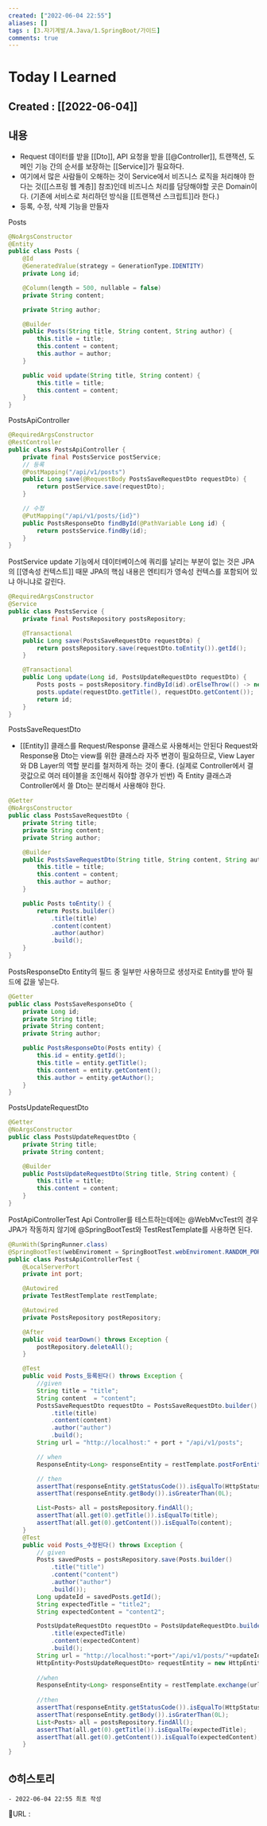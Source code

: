 ```yaml
---
created: ["2022-06-04 22:55"]
aliases: []
tags : [3.자기계발/A.Java/1.SpringBoot/가이드]
comments: true
---
```


# Today I Learned
## Created : [[2022-06-04]]

## 내용
- Request 데이터를 받을 [[Dto]], API 요청을 받을 [[@Controller]], 트랜잭션, 도메인 기능 간의 순서를 보장하는 [[Service]]가 필요하다.
- 여기에서 많은 사람들이 오해하는 것이 Service에서 비즈니스 로직을 처리해야 한다는 것([[스프링 웹 계층]] 참조)인데 비즈니스 처리를 담당해야할 곳은 Domain이다.
  (기존에 서비스로 처리하던 방식을 [[트랜잭션 스크립트]]라 한다.)
-  등록, 수정, 삭제 기능을 만들자

Posts
```Java
@NoArgsConstructor
@Entity
public class Posts {
	@Id
	@GeneratedValue(strategy = GenerationType.IDENTITY)
	private Long id;

	@Column(length = 500, nullable = false)
	private String content;

	private String author;

	@Builder
	public Posts(String title, String content, String author) {
		this.title = title;
		this.content = content;
		this.author = author;
	}

	public void update(String title, String content) {
		this.title = title;
		this.content = content;
	}
}
```

PostsApiController
```Java
@RequiredArgsConstructor
@RestController
public class PostsApiController {
	private final PostsService postService;
	// 등록
	@PostMapping("/api/v1/posts")
	public Long save(@RequestBody PostsSaveRequestDto requestDto) {
		return postService.save(requestDto);
	}

	// 수정
	@PutMapping("/api/v1/posts/{id}")
	public PostsResponseDto findById(@PathVariable Long id) {
		return postsService.findBy(id);
	}
}
```

PostService
update 기능에서 데이터베이스에 쿼리를 날리는 부분이 없는 것은 JPA의 [[영속성 컨텍스트]] 때문
JPA의 핵심 내용은 엔티티가 영속성 컨텍스를 포함되어 있냐 아니냐로 갈린다.
```Java
@RequiredArgsConstructor
@Service
public class PostsService {
	private final PostsRepository postsRepository;

	@Transactional
	public Long save(PostsSaveRequestDto requestDto) {
		return postsRepository.save(requestDto.toEntity()).getId();
	}

	@Transactional
	public Long update(Long id, PostsUpdateRequestDto requestDto) {
		Posts posts = postsRepository.findById(id).orElseThrow(() -> new IllegalArgumentException("해당 게시글이 없습니다. id="+id));
		posts.update(requestDto.getTitle(), requestDto.getContent());
		return id;
	}
}
```

PostsSaveRequestDto
 - [[Entity]] 클래스를 Request/Response 클래스로 사용해서는 안된다
    Request와 Response용 Dto는 view를 위한 클래스라 자주 변경이 필요하므로, View Layer와 DB Layer의 역할 분리를 철저하게 하는 것이 좋다. 
    (실제로 Controller에서 결괏값으로 여러 테이블을 조인해서 줘야할 경우가 빈번)
    즉 Entity 클래스과 Controller에서 쓸 Dto는 분리해서 사용해야 한다.
```Java
@Getter
@NoArgsConstructor
public class PostsSaveRequestDto {
	private String title;
	private String content;
	private String author;

	@Builder
	public PostsSaveRequestDto(String title, String content, String author) {
		this.title = title;
		this.content = content;
		this.author = author;
	}

	public Posts toEntity() {
		return Posts.builder()
			.title(title)
			.content(content)
			.author(author)
			.build();
	}
}
```

PostsResponseDto
Entity의 필드 중 일부만 사용하므로 생성자로 Entity를 받아 필드에 값을 넣는다.
```Java
@Getter
public class PostsSaveResponseDto {
	private Long id;
	private String title;
	private String content;
	private String author;

	public PostsResponseDto(Posts entity) {
		this.id = entity.getId();
		this.title = entity.getTitle();
		this.content = entity.getContent();
		this.author = entity.getAuthor();
	}
}
```

PostsUpdateRequestDto

```Java
@Getter
@NoArgsConstructor
public class PostsUpdateRequestDto {
	private String title;
	private String content;

	@Builder
	public PostsUpdateRequestDto(String title, String content) {
		this.title = title;
		this.content = content;
	}
}
```

PostApiControllerTest
Api Controller를 테스트하는데에는 @WebMvcTest의 경우 JPA가 작동하지 않기에 @SpringBootTest와 TestRestTemplate를 사용하면 된다.
```Java
@RunWith(SpringRunner.class)
@SpringBootTest(webEnviroment = SpringBootTest.webEnviroment.RANDOM_PORT)
public class PostsApiControllerTest {
	@LocalServerPort
	private int port;

	@Autowired
	private TestRestTemplate restTemplate;

	@Autowired
	private PostsRepository postRepository;

	@After
	public void tearDown() throws Exception {
		postRepository.deleteAll();
	}

	@Test
	public void Posts_등록된다() throws Exception {
		//given
		String title = "title";
		String content  = "content";
		PostsSaveRequestDto requestDto = PostsSaveRequestDto.builder()
			.title(title)
			.content(content)
			.author("author")
			.build();
		String url = "http://localhost:" + port + "/api/v1/posts";

		// when
		ResponseEntity<Long> responseEntity = restTemplate.postForEntity(url, requestDto, Long.class);

		// then
		assertThat(responseEntity.getStatusCode()).isEqualTo(HttpStatus.OK);
		assertThat(responseEntity.getBody()).isGreaterThan(0L);

		List<Posts> all = postsRepository.findAll();
		assertThat(all.get(0).getTitle()).isEqualTo(title);
		assertThat(all.get(0).getContent()).isEqualTo(content);
	}
	@Test
	public void Posts_수정된다() throws Exception {
		// given
		Posts savedPosts = postsRepository.save(Posts.builder()
			.title("title")
			.content("content")
			.author("author")
			.build());
		Long updateId = savedPosts.getId();
		String expectedTitle = "title2";
		String expectedContent = "content2";

		PostsUpdateRequestDto requestDto = PostsUpdateRequestDto.builder()
			.title(expectedTitle)
			.content(expectedContent)
			.build();
		String url = "http://localhost:"+port+"/api/v1/posts/"+updateId;
		HttpEntity<PostsUpdateRequestDto> requestEntity = new HttpEntity<>(requestDto);
		
		//when
		ResponseEntity<Long> responseEntity = restTemplate.exchange(url, HttpMethod.PUT, requestEntity, Long.class);
		
		//then
		assertThat(responseEntity.getStatusCode()).isEqualTo(HttpStatus.OK);
		assertThat(responseEntity.getBody()).isGraterThan(0L);
		List<Posts> all = postsRepository.findAll();
		assertThat(all.get(0).getTitle()).isEqualTo(expectedTitle);
		assertThat(all.get(0).getContent()).isEqualTo(expectedContent);
	}
}
```

## ⏱히스토리
	- 2022-06-04 22:55 최초 작성


📙URL :
